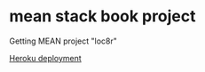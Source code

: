 # mean stack book project
Getting MEAN project "loc8r"

[Heroku deployment](https://getting-mean-book-loc8r.herokuapp.com)
